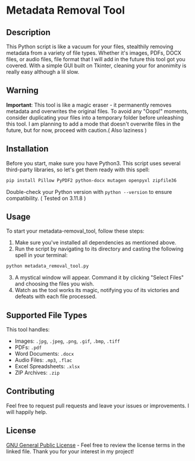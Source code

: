 
# Metadata Removal Tool

## Description
This Python script is like a vacuum for your files, stealthily removing metadata from a variety of file types. Whether it's images, PDFs, DOCX files, or audio files, file format that I will add in the future this tool got you covered. With a simple GUI built on Tkinter, cleaning your for anonimity is really easy although a lil slow.

## Warning
**Important**: This tool is like a magic eraser - it permanently removes metadata and overwrites the original files. To avoid any "Oops!" moments, consider duplicating your files into a temporary folder before unleashing this tool. I am  planning to add a mode that doesn't overwrite files in the future, but for now, proceed with caution.( Also laziness )

## Installation
Before you start, make sure you have Python3. This script uses several third-party libraries, so let's get them ready with this spell:

```bash
pip install Pillow PyPDF2 python-docx mutagen openpyxl zipfile36
```

Double-check your Python version with `python --version` to ensure compatibility. ( Tested on 3.11.8 )

## Usage
To start your metadata-removal_tool, follow these steps:

1. Make sure you've installed all dependencies as mentioned above.
2. Run the script by navigating to its directory and casting the following spell in your terminal:

```bash
python metadata_removal_tool.py
```

3. A mystical window will appear. Command it by clicking "Select Files" and choosing the files you wish.
4. Watch as the tool works its magic, notifying you of its victories and defeats with each file processed.

## Supported File Types
This tool handles:
- Images: `.jpg`, `.jpeg`, `.png`, `.gif`, `.bmp`, `.tiff`
- PDFs: `.pdf`
- Word Documents: `.docx`
- Audio Files: `.mp3`, `.flac`
- Excel Spreadsheets: `.xlsx`
- ZIP Archives: `.zip`

## Contributing
Feel free to request pull requests and leave your issues or improvements. I will happily help.

## License
[GNU General Public License](LICENSE) - Feel free to review the license terms in the linked file. Thank you for your interest in my project!
